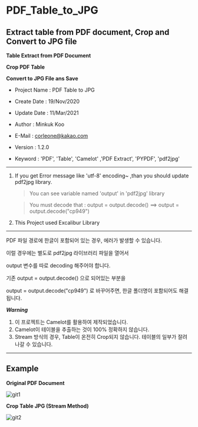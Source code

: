 # PDF_Table_to_JPG
## Extract table from PDF document, Crop and Convert to JPG file


**Table Extract from PDF Document**

**Crop PDF Table**

**Convert to JPG File ans Save**


* Project Name : PDF Table to JPG

* Create Date : 19/Nov/2020

* Update Date : 11/Mar/2021

* Author : Minkuk Koo

* E-Mail : corleone@kakao.com

* Version : 1.2.0

* Keyword : 'PDF', 'Table', 'Camelot' ,'PDF Extract', 'PYPDF', 'pdf2jpg'


---------------------------------------------------------------------------------



1. If you get Error message like 'utf-8' encoding~ ,than 
    you should update pdf2jpg library.
    
    > You can see variable named 'output' in 'pdf2jpg' library
    
    > You must decode that : output = output.decode() ==> output = output.decode("cp949")
2. This Project used Excalibur Library

---------------------------------------------------------------------------------

PDF 파일 경로에 한글이 포함되어 있는 경우, 에러가 발생할 수 있습니다.

이럴 경우에는 별도로 pdf2jpg 라이브러리 파일을 열어서

output 변수를 따로 decoding 해주어야 합니다.



기존 output = output.decode() 으로 되어있는 부분을

output = output.decode("cp949") 로 바꾸어주면, 한글 폴더명이 포함되어도 해결됩니다.


***Warning***
1. 이 프로젝트는 Camelot를 활용하여 제작되었습니다.
2. Camelot이 테이블을 추출하는 것이 100% 정확하지 않습니다.
3. Stream 방식의 경우, Table이 온전히 Crop되지 않습니다. 테이블의 일부가 잘려나갈 수 있습니다.



---------------------------------------------------------------------------------



## Example

**Original PDF Document**

![git1](https://user-images.githubusercontent.com/25974226/99659903-ed597c80-2aa4-11eb-921d-10cd975db817.PNG)



**Crop Table JPG (Stream Method)**

![git2](https://user-images.githubusercontent.com/25974226/99659911-ef234000-2aa4-11eb-9fc7-5bd68ea27cc0.jpg)



